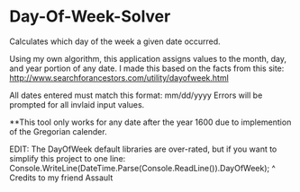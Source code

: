 # Day-Of-Week-Solver
Calculates which day of the week a given date occurred.

Using my own algorithm, this application assigns values to the month, day, and year portion of any date.
I made this based on the facts from this site: http://www.searchforancestors.com/utility/dayofweek.html

All dates entered must match this format: mm/dd/yyyy
Errors will be prompted for all invlaid input values.

**This tool only works for any date after the year 1600 due to implemention of the Gregorian calender.

EDIT: The DayOfWeek default libraries are over-rated, but if you want to simplify this project to one line:
Console.WriteLine(DateTime.Parse(Console.ReadLine()).DayOfWeek);
^ Credits to my friend Assault
